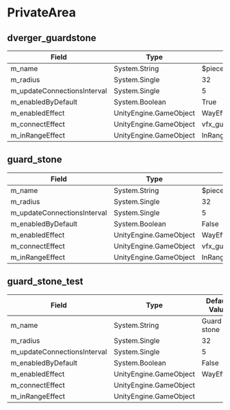 # PrivateArea

## dverger_guardstone

|Field|Type|Default Value|
|-----|----|-------------|
|m_name|System.String|$piece_guardstone|
|m_radius|System.Single|32|
|m_updateConnectionsInterval|System.Single|5|
|m_enabledByDefault|System.Boolean|True|
|m_enabledEffect|UnityEngine.GameObject|WayEffect|
|m_connectEffect|UnityEngine.GameObject|vfx_guardstone_connection|
|m_inRangeEffect|UnityEngine.GameObject|InRangeIndicator|

## guard_stone

|Field|Type|Default Value|
|-----|----|-------------|
|m_name|System.String|$piece_guardstone|
|m_radius|System.Single|32|
|m_updateConnectionsInterval|System.Single|5|
|m_enabledByDefault|System.Boolean|False|
|m_enabledEffect|UnityEngine.GameObject|WayEffect|
|m_connectEffect|UnityEngine.GameObject|vfx_guardstone_connection|
|m_inRangeEffect|UnityEngine.GameObject|InRangeIndicator|

## guard_stone_test

|Field|Type|Default Value|
|-----|----|-------------|
|m_name|System.String|Guard stone|
|m_radius|System.Single|32|
|m_updateConnectionsInterval|System.Single|5|
|m_enabledByDefault|System.Boolean|False|
|m_enabledEffect|UnityEngine.GameObject|WayEffect|
|m_connectEffect|UnityEngine.GameObject||
|m_inRangeEffect|UnityEngine.GameObject||

